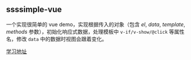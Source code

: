 ## ssssimple-vue

一个实现很简单的 vue demo，实现根据传入的对象（包含 *el*, *data*, *template*, *methods* 参数），初始化响应式数据，处理模板中 `v-if/v-show/@click` 等属性名，修改 `data` 中的数据时视图会跟着变化。

[学习地址](https://www.bilibili.com/video/BV1ug411a7zW/?spm_id_from=333.788)